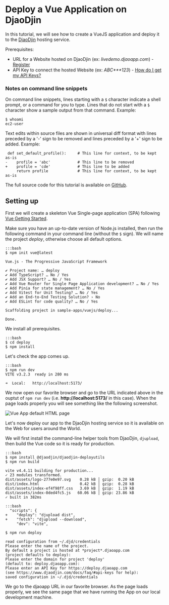 Deploy a Vue Application on DjaoDjin
====================================

In this tutorial, we will see how to create  a VueJS application
and deploy it to the [DjaoDjin](https://www.djaodjin.com/) hosting service.

Prerequisites:

- URL for a Website hosted on DjaoDjin (ex: _livedemo.djaoapp.com_) -
[Register](https://www.djaodjin.com/register/)
- API Key to connect the hosted Website (ex: _ABC***123_) -
[How do I get my API Keys?](https://www.djaodjin.com/docs/faq/#api-keys)

### Notes on command line snippets

On command line snippets, lines starting with a `$` character indicate
a shell prompt, or a command for you to type. Lines that do not start
with a `$` character show a sample output from that command.
Example:

    $ whoami
    ec2-user

Text edits within source files are shown in universal diff format with lines
preceded by a '-' sign to be removed and lines preceded by a '+' sign to be
added. Example:

     def set_default_profile():     # This line for context, to be kept as-is
    -    profile = 'abc'            # This line to be removed
    +    profile = 'cde'            # This line to be added
         return profile             # This line for context, to be kept as-is

The full source code for this tutorial is available on
[GitHub](https://github.com/djaodjin/sample-apps/tree/main/vuejs/deploy).


Setting up
----------

First we will create a skeleton Vue Single-page application (SPA)
following [Vue Getting Started](https://vuejs.org/guide/quick-start.html).

Make sure you have an up-to-date version of Node.js installed, then run
the following command in your command line (without the `$` sign). We will
name the project <em>deploy</em>, otherwise choose all default options.

    :::bash
    $ npm init vue@latest

    Vue.js - The Progressive JavaScript Framework

    ✔ Project name: … deploy
    ✔ Add TypeScript? … No / Yes
    ✔ Add JSX Support? … No / Yes
    ✔ Add Vue Router for Single Page Application development? … No / Yes
    ✔ Add Pinia for state management? … No / Yes
    ✔ Add Vitest for Unit Testing? … No / Yes
    ✔ Add an End-to-End Testing Solution? › No
    ✔ Add ESLint for code quality? … No / Yes

    Scaffolding project in sample-apps/vuejs/deploy...

    Done.

We install all prerequisites.

    :::bash
    $ cd deploy
    $ npm install

Let's check the app comes up.

    :::bash
    $ npm run dev
    VITE v3.2.3  ready in 280 ms

    ➜  Local:   http://localhost:5173/

We now open our favorite browser and go to the URL indicated above
in the ouptut of `npm run dev` (i.e. <strong>http://localhost:5173/</strong>
in this case). When the page loads properly
you will see something like the following screenshot.

![Vue App default HTML page](https://www.djaodjin.com/static/img/docs/tutorials/vuejs-deploy-1.png "Vue App default HTML page")

Let's now deploy our app to the DjaoDjin hosting service so it is available
on the Web for users around the World.

We will first install the command-line helper tools from DjaoDjin,
<code>djupload</code>, then build the Vue code so it is ready for production.

    :::bash
    $ npm install @djaodjin/djaodjin-deployutils
    $ npm run build

    vite v4.4.11 building for production...
    ✓ 23 modules transformed.
    dist/assets/logo-277e0e97.svg    0.28 kB │ gzip:  0.20 kB
    dist/index.html                  0.42 kB │ gzip:  0.28 kB
    dist/assets/index-ef4f98ff.css   3.69 kB │ gzip:  1.19 kB
    dist/assets/index-0ded4fc5.js   60.06 kB │ gzip: 23.86 kB
    ✓ built in 382ms

    :::bash
      "scripts": {
    +    "deploy": "djupload dist",
    +    "fetch": "djupload --download",
         "dev": "vite",

    $ npm run deploy

    read configuration from ~/.djd/credentials
    Please enter the name of the project.
    By default a project is hosted at *project*.djaoapp.com
    (project defaults to deploy):
    Please enter the domain for project 'deploy'
    (default to: deploy.djaoapp.com):
    Please enter an API Key for https://deploy.djaoapp.com
    (see https://www.djaodjin.com/docs/faq/#api-keys for help):
    saved configuration in ~/.djd/credentials


We go to the djaoapp URL in our favorite browser. As the page loads properly,
we see the same page that we have running the App on our local development
machine.








